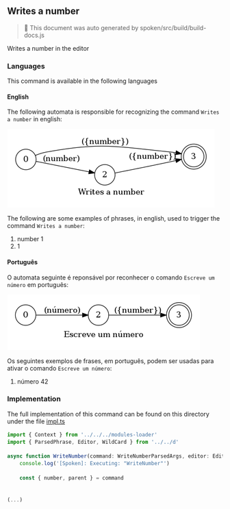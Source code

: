 ## Writes a number

> 🤖 This document was auto generated by spoken/src/build/build-docs.js

Writes a number in the editor

### Languages

This command is available in the following languages

#### English

The following automata is responsible for recognizing the command `Writes a number` in english:

![English](phrase_en-US.png)

The following are some examples of phrases, in english, used to trigger the command `Writes a number`:

1. number 1
2. 1

#### Português

O automata seguinte é reponsável por reconhecer o comando `Escreve um número` em português:

![Português](phrase_pt-BR.png)

Os seguintes exemplos de frases, em português, podem ser usadas para ativar o comando `Escreve um número`:

1. número 42

### Implementation

The full implementation of this command can be found on this directory under the file [impl.ts](impl.ts)

```typescript
import { Context } from '../../../modules-loader'
import { ParsedPhrase, Editor, WildCard } from '../../d'

async function WriteNumber(command: WriteNumberParsedArgs, editor: Editor, context: {}) {
    console.log('[Spoken]: Executing: "WriteNumber"')

    const { number, parent } = command


(...)
```